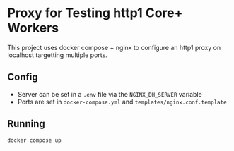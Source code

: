 # Proxy for Testing http1 Core+ Workers

This project uses docker compose + nginx to configure an http1 proxy on localhost targetting multiple ports.

## Config

- Server can be set in a `.env` file via the `NGINX_DH_SERVER` variable
- Ports are set in `docker-compose.yml` and `templates/nginx.conf.template`

## Running

`docker compose up`
